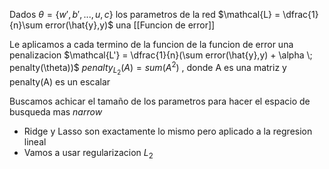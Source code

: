 Dados
$\theta = \{ w', b', ..., u,c\}$ los parametros de la red
$\mathcal{L} = \dfrac{1}{n}\sum error(\hat{y},y)$ una [[Funcion de error]]

Le aplicamos a cada termino de la funcion de la funcion de error una penalizacion
$\mathcal{L'} = \dfrac{1}{n}(\sum error(\hat{y},y) + \alpha \; penalty(\theta))$
$penalty_{L_2}(A) = sum(A^2)$ , donde A es una matriz y penalty(A) es un escalar 

Buscamos achicar el tamaño de los parametros para hacer el espacio de busqueda mas *narrow*


- Ridge y Lasso son exactamente lo mismo pero aplicado a la regresion lineal
- Vamos a usar regularizacion $L_2$

